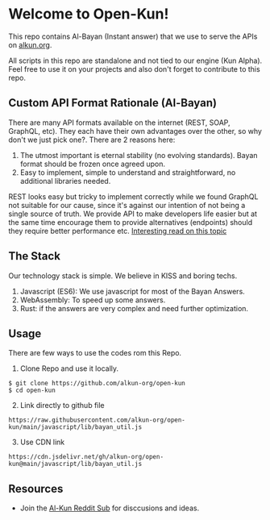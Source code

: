 # Welcome to Open-Kun!
This repo contains Al-Bayan (Instant answer) that we use to serve the APIs on [alkun.org](https://alkun.org/).

All scripts in this repo are standalone and not tied to our engine (Kun Alpha). Feel free to use it on your projects and also don't forget to contribute to this repo.

## Custom API Format Rationale (Al-Bayan)
There are many API formats available on the internet (REST, SOAP, GraphQL, etc). They each have their own advantages over the other, so why don't we just pick one?.
There are 2 reasons here:
1. The utmost important is eternal stability (no evolving standards). Bayan format should be frozen once agreed upon.
2. Easy to implement, simple to understand and straightforward, no additional libraries needed.

REST looks easy but tricky to implement correctly while we found GraphQL not suitable for our cause, since it's against our intention of not being a single source of truth. We provide API to make developers life easier but at the same time encourage them to provide alternatives (endpoints) should they require better performance etc. [Interesting read on this topic](https://fwouts.com/articles/json-over-post)


## The Stack
Our technology stack is simple. We believe in KISS and boring techs.
1. Javascript (ES6): We use javascript for most of the Bayan Answers.
2. WebAssembly: To speed up some answers.
3. Rust: if the answers are very complex and need further optimization.


## Usage
There are few ways to use the codes rom this Repo.

1. Clone Repo and use it locally.
```
$ git clone https://github.com/alkun-org/open-kun
$ cd open-kun
```
2. Link directly to github file
```
https://raw.githubusercontent.com/alkun-org/open-kun/main/javascript/lib/bayan_util.js
```

3. Use CDN link
```
https://cdn.jsdelivr.net/gh/alkun-org/open-kun@main/javascript/lib/bayan_util.js
```

## Resources
- Join the [Al-Kun Reddit Sub](https://www.reddit.com/r/AlKun/) for disccusions and ideas.
